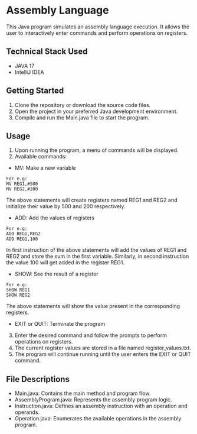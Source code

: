 # Assembly Language
This Java program simulates an assembly language execution. It allows the user to interactively enter commands and perform operations on registers.

## Technical Stack Used
- JAVA 17
- IntelliJ IDEA

## Getting Started
1. Clone the repository or download the source code files.
2. Open the project in your preferred Java development environment.
3. Compile and run the Main.java file to start the program.

## Usage
1. Upon running the program, a menu of commands will be displayed.
2. Available commands:
- MV: Make a new variable
 ```
 For e.g:
 MV REG1,#500
 MV REG2,#200
 ```
 The above statements will create registers named REG1 and REG2 and initialize their value by 500 and 200 respectively.
- ADD: Add the values of registers
```
For e.g:
ADD REG1,REG2
ADD REG1,100
```
In first instruction of the above statements will add the values of REG1 and REG2 and store the sum in the first variable.
Similarly, in second instruction the value 100 will get added in the register REG1.
- SHOW: See the result of a register
```
For e.g:
SHOW REG1
SHOW REG2
```
The above statements will show the value present in the corresponding registers.
- EXIT or QUIT: Terminate the program
3. Enter the desired command and follow the prompts to perform operations on registers.
4. The current register values are stored in a file named register_values.txt.
5. The program will continue running until the user enters the EXIT or QUIT command.

## File Descriptions
- Main.java: Contains the main method and program flow.
- AssemblyProgram.java: Represents the assembly program logic.
- Instruction.java: Defines an assembly instruction with an operation and operands.
- Operation.java: Enumerates the available operations in the assembly program.
